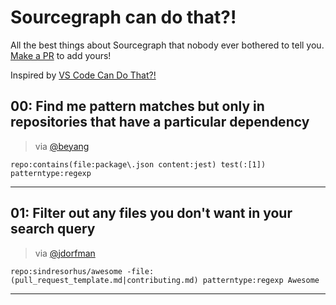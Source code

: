 # Sourcegraph can do that?!

All the best things about Sourcegraph that nobody ever bothered to tell you. [Make a PR](https://github.com/sourcegraph-community/sg-can-do-that-notebook) to add yours!

Inspired by [VS Code Can Do That?!](https://vscodecandothat.com/)

## 00: Find me pattern matches but only in repositories that have a particular dependency
> via [@beyang](https://twitter.com/beyang/status/1551727744714678272)

```sourcegraph
repo:contains(file:package\.json content:jest) test(:[1]) patterntype:regexp 
```

---

## 01: Filter out any files you don't want in your search query

> via [@jdorfman](https://twitter.com/jdorfman)

```sourcegraph
repo:sindresorhus/awesome -file:(pull_request_template.md|contributing.md) patterntype:regexp Awesome
```

---

